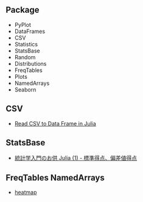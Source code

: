 ## Package
* PyPlot
* DataFrames
* CSV
* Statistics
* StatsBase
* Random
* Distributions
* FreqTables
* Plots
* NamedArrays
* Seaborn


## CSV
* [Read CSV to Data Frame in Julia](https://towardsdatascience.com/read-csv-to-data-frame-in-julia-programming-lang-77f3d0081c14)

## StatsBase
* [統計学入門のお供 Julia (1) - 標準得点、偏差値得点](https://qiita.com/sand/items/904271431a7809ce2066)

## FreqTables NamedArrays
* [heatmap](https://nbviewer.jupyter.org/gist/genkuroki/9629c78449dac119b959170a62557c73)



